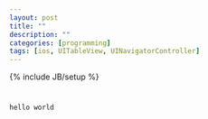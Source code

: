 ```yaml
---
layout: post
title: ""
description: ""
categories: [programming]
tags: [ios, UITableView, UINavigatorController]
---
```

{% include JB/setup %}

# 


    hello world
